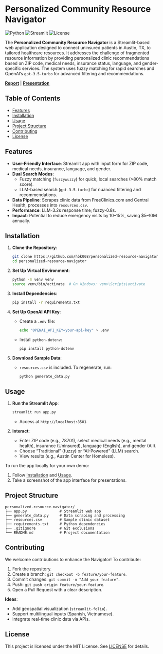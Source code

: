# Personalized Community Resource Navigator

![Python](https://img.shields.io/badge/python-3.8+-blue.svg)
![Streamlit](https://img.shields.io/badge/streamlit-1.25.0-red.svg)
![License](https://img.shields.io/badge/license-MIT-green.svg)

The **Personalized Community Resource Navigator** is a Streamlit-based web application designed to connect uninsured patients in Austin, TX, to tailored healthcare resources. It addresses the challenge of fragmented resource information by providing personalized clinic recommendations based on ZIP code, medical needs, insurance status, language, and gender-specific services. The system uses fuzzy matching for rapid searches and OpenAI’s `gpt-3.5-turbo` for advanced filtering and recommendations.

**[Report](https://drive.google.com/file/d/1pLamwVPSfO-5hFkN3VEdp_4A3K4S0Hw8/view)** | **[Presentation](https://docs.google.com/presentation/d/1BnSVydFdBEBJJyUr9QxwNaIlHUA0WR3QXsuFypzm_7w/edit#slide=id.p)**

## Table of Contents
- [Features](#features)
- [Installation](#installation)
- [Usage](#usage)
- [Project Structure](#project-structure)
- [Contributing](#contributing)
- [License](#license)

## Features
- **User-Friendly Interface**: Streamlit app with input form for ZIP code, medical needs, insurance, language, and gender.
- **Dual Search Modes**:
  - Fuzzy matching (`fuzzywuzzy`) for quick, local searches (>80% match score).
  - LLM-based search (`gpt-3.5-turbo`) for nuanced filtering and recommendations.
- **Data Pipeline**: Scrapes clinic data from FreeClinics.com and Central Health, processes into `resources.csv`.
- **Performance**: LLM-3.2s response time; fuzzy-0.8s.
- **Impact**: Potential to reduce emergency visits by 10–15%, saving $5–10M annually.

## Installation
1. **Clone the Repository**:
   ```bash
   git clone https://github.com/hbk008/personalized-resource-navigator.git
   cd personalized-resource-navigator
   ```

2. **Set Up Virtual Environment**:
   ```bash
   python -m venv venv
   source venv/bin/activate  # On Windows: venv\Scripts\activate
   ```

3. **Install Dependencies**:
   ```bash
   pip install -r requirements.txt
   ```

4. **Set Up OpenAI API Key**:
   - Create a `.env` file:
     ```bash
     echo "OPENAI_API_KEY=your-api-key" > .env
     ```
   - Install `python-dotenv`:
     ```bash
     pip install python-dotenv
     ```

5. **Download Sample Data**:
   - `resources.csv` is included. To regenerate, run:
     ```bash
     python generate_data.py
     ```

## Usage
1. **Run the Streamlit App**:
   ```bash
   streamlit run app.py
   ```
   - Access at `http://localhost:8501`.

2. **Interact**:
   - Enter ZIP code (e.g., 78701), select medical needs (e.g., mental health), insurance (Uninsured), language (English), and gender (All).
   - Choose “Traditional” (fuzzy) or “AI-Powered” (LLM) search.
   - View results (e.g., Austin Center for Homeless).

To run the app locally for your own demo:
1. Follow [Installation](#installation) and [Usage](#usage).
2. Take a screenshot of the app interface for presentations.

## Project Structure
```
personalized-resource-navigator/
├── app.py               # Streamlit web app
├── generate_data.py     # Data scraping and processing
├── resources.csv        # Sample clinic dataset
├── requirements.txt     # Python dependencies
├── .gitignore           # Git exclusions
└── README.md            # Project documentation
```

## Contributing
We welcome contributions to enhance the Navigator! To contribute:
1. Fork the repository.
2. Create a branch: `git checkout -b feature/your-feature`.
3. Commit changes: `git commit -m "Add your feature"`.
4. Push: `git push origin feature/your-feature`.
5. Open a Pull Request with a clear description.

**Ideas**:
- Add geospatial visualization (`streamlit-folio`).
- Support multilingual inputs (Spanish, Vietnamese).
- Integrate real-time clinic data via APIs.

## License
This project is licensed under the MIT License. See [LICENSE](LICENSE) for details.
